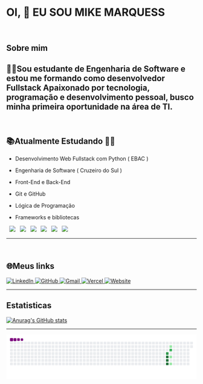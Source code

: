 # OI, 👋 EU SOU MIKE MARQUESS
<br>

<h2 style="border: none;" > Sobre mim </h2>

**👨‍💻Sou estudante de Engenharia de Software e estou me formando como desenvolvedor Fullstack
Apaixonado por tecnologia, programação e desenvolvimento pessoal, busco minha primeira oportunidade na área de TI.**
---
<br> 

<!--## <h2 style="border:none;">🚀Habilidades em desenvolvimento</h2>-->

<h2 style="border: none;">📚Atualmente Estudando 👨‍💻</h2>

- Desenvolvimento Web Fullstack com Python ( EBAC )

- Engenharia de Software ( Cruzeiro do Sul )
- Front-End e Back-End
- Git e GitHub
- Lógica de Programação
- Frameworks e bibliotecas
  
<div> 
  &nbsp;
<img height="55px" src="https://cdn.jsdelivr.net/gh/devicons/devicon@latest/icons/html5/html5-original-wordmark.svg" />
&nbsp;
          
<img height="55px" src="https://cdn.jsdelivr.net/gh/devicons/devicon@latest/icons/css3/css3-original-wordmark.svg" />
&nbsp;

<img height="55px" src="https://cdn.jsdelivr.net/gh/devicons/devicon@latest/icons/javascript/javascript-original.svg" />
&nbsp;

<img height="55px" src="https://cdn.jsdelivr.net/gh/devicons/devicon@latest/icons/python/python-original-wordmark.svg" />
&nbsp;

<img height="75px" src="https://cdn.jsdelivr.net/gh/devicons/devicon@latest/icons/git/git-original-wordmark.svg" />
&nbsp;

<img height="55px" src="https://cdn.jsdelivr.net/gh/devicons/devicon@latest/icons/github/github-original-wordmark.svg" />
               
   
</div>

---
<br>

<h2 style="border:none;">🌐Meus links</h2>
<div>
  <a href="https://www.linkedin.com/in/mike-marquess-962199277/" target="_blank">
    <img src="https://img.shields.io/badge/LinkedIn-0077B5?style=for-the-badge&logo=linkedin&logoColor=white" alt="LinkedIn">
  </a>
  
  <a href="https://github.com/MikeMarquess" target="_blank">
    <img src="https://img.shields.io/badge/GitHub-100000?style=for-the-badge&logo=github&logoColor=white" alt="GitHub">
  </a>
  
  <a href="mailto:Mikemarques023@gmail.com" >
    <img src="https://img.shields.io/badge/Gmail-D14836?style=for-the-badge&logo=gmail&logoColor=white" alt="Gmail">
  </a>
  
  <a href=" " target="_blank">
    <img src="https://img.shields.io/badge/Vercel-000000?style=for-the-badge&logo=vercel&logoColor=white" alt="Vercel">
  </a>
  
  <a href=" " target="_blank">
    <img src="https://img.shields.io/badge/website-000000?style=for-the-badge&logo=About.me&logoColor=white" alt="Website">
  </a>
</div>


---


## Estatisticas


[![Anurag's GitHub stats](https://github-readme-stats.vercel.app/api?username=MikeMarquess&show_icons=true&theme=dark)](https://github.com/MikeMarquess)

<!--https://github.com/anuraghazra/github-readme-stats?tab=readme-ov-file-->

---

![snake gif](https://github.com/MikeMarquess/MikeMarquess/blob/output/github-contribution-grid-snake.gif)

<!--<h2 style="border:none;">🛠️ Projetos:</h2>
- : Uma breve descrição
- : Outra breve descrição-->
